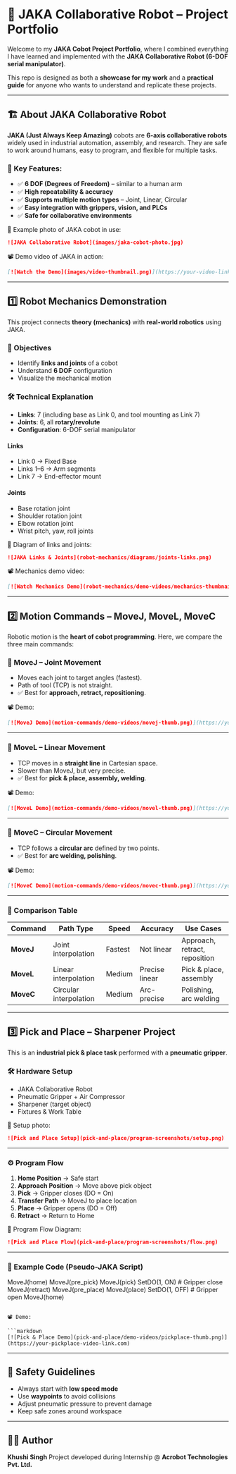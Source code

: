 # 🤖 JAKA Collaborative Robot – Project Portfolio

Welcome to my **JAKA Cobot Project Portfolio**, where I combined everything I have learned and implemented with the **JAKA Collaborative Robot (6-DOF serial manipulator)**.

This repo is designed as both a **showcase for my work** and a **practical guide** for anyone who wants to understand and replicate these projects.

---

## 🏗 About JAKA Collaborative Robot

**JAKA (Just Always Keep Amazing)** cobots are **6-axis collaborative robots** widely used in industrial automation, assembly, and research.
They are safe to work around humans, easy to program, and flexible for multiple tasks.

### 🔑 Key Features:

* ✅ **6 DOF (Degrees of Freedom)** – similar to a human arm
* ✅ **High repeatability & accuracy**
* ✅ **Supports multiple motion types** – Joint, Linear, Circular
* ✅ **Easy integration with grippers, vision, and PLCs**
* ✅ **Safe for collaborative environments**

📸 Example photo of JAKA cobot in use:

```markdown
![JAKA Collaborative Robot](images/jaka-cobot-photo.jpg)
```

📽 Demo video of JAKA in action:

```markdown
[![Watch the Demo](images/video-thumbnail.png)](https://your-video-link.com)
```

---

## 1️⃣ Robot Mechanics Demonstration

This project connects **theory (mechanics)** with **real-world robotics** using JAKA.

### 🎯 Objectives

* Identify **links and joints** of a cobot
* Understand **6 DOF** configuration
* Visualize the mechanical motion

### 🛠 Technical Explanation

* **Links**: 7 (including base as Link 0, and tool mounting as Link 7)
* **Joints**: 6, all **rotary/revolute**
* **Configuration**: 6-DOF serial manipulator

#### Links

* Link 0 → Fixed Base
* Links 1–6 → Arm segments
* Link 7 → End-effector mount

#### Joints

* Base rotation joint
* Shoulder rotation joint
* Elbow rotation joint
* Wrist pitch, yaw, roll joints

📸 Diagram of links and joints:

```markdown
![JAKA Links & Joints](robot-mechanics/diagrams/joints-links.png)
```

📽 Mechanics demo video:

```markdown
[![Watch Mechanics Demo](robot-mechanics/demo-videos/mechanics-thumbnail.png)](https://your-mechanics-video-link.com)
```

---

## 2️⃣ Motion Commands – MoveJ, MoveL, MoveC

Robotic motion is the **heart of cobot programming**.
Here, we compare the three main commands:

### 🔹 MoveJ – Joint Movement

* Moves each joint to target angles (fastest).
* Path of tool (TCP) is not straight.
* ✅ Best for **approach, retract, repositioning**.

📽 Demo:

```markdown
[![MoveJ Demo](motion-commands/demo-videos/movej-thumb.png)](https://your-movej-video-link.com)
```

---

### 🔹 MoveL – Linear Movement

* TCP moves in a **straight line** in Cartesian space.
* Slower than MoveJ, but very precise.
* ✅ Best for **pick & place, assembly, welding**.

📽 Demo:

```markdown
[![MoveL Demo](motion-commands/demo-videos/movel-thumb.png)](https://your-movel-video-link.com)
```

---

### 🔹 MoveC – Circular Movement

* TCP follows a **circular arc** defined by two points.
* ✅ Best for **arc welding, polishing**.

📽 Demo:

```markdown
[![MoveC Demo](motion-commands/demo-videos/movec-thumb.png)](https://your-movec-video-link.com)
```

---

### 🔎 Comparison Table

| Command   | Path Type              | Speed   | Accuracy       | Use Cases                     |
| --------- | ---------------------- | ------- | -------------- | ----------------------------- |
| **MoveJ** | Joint interpolation    | Fastest | Not linear     | Approach, retract, reposition |
| **MoveL** | Linear interpolation   | Medium  | Precise linear | Pick & place, assembly        |
| **MoveC** | Circular interpolation | Medium  | Arc-precise    | Polishing, arc welding        |

---

## 3️⃣ Pick and Place – Sharpener Project

This is an **industrial pick & place task** performed with a **pneumatic gripper**.

### 🛠 Hardware Setup

* JAKA Collaborative Robot
* Pneumatic Gripper + Air Compressor
* Sharpener (target object)
* Fixtures & Work Table

📸 Setup photo:

```markdown
![Pick and Place Setup](pick-and-place/program-screenshots/setup.png)
```

---

### ⚙️ Program Flow

1. **Home Position** → Safe start
2. **Approach Position** → Move above pick object
3. **Pick** → Gripper closes (DO = On)
4. **Transfer Path** → MoveJ to place location
5. **Place** → Gripper opens (DO = Off)
6. **Retract** → Return to Home

📸 Program Flow Diagram:

```markdown
![Pick and Place Flow](pick-and-place/program-screenshots/flow.png)
```

---

### 📝 Example Code (Pseudo-JAKA Script)


MoveJ(home)
MoveJ(pre_pick)
MoveJ(pick)
SetDO(1, ON)   # Gripper close
MoveJ(retract)
MoveJ(pre_place)
MoveJ(place)
SetDO(1, OFF)  # Gripper open
MoveJ(home)
```

📽 Demo:

```markdown
[![Pick & Place Demo](pick-and-place/demo-videos/pickplace-thumb.png)](https://your-pickplace-video-link.com)
```

---

## 🦺 Safety Guidelines

* Always start with **low speed mode**
* Use **waypoints** to avoid collisions
* Adjust pneumatic pressure to prevent damage
* Keep safe zones around workspace

---

## 👩‍💻 Author

**Khushi Singh**
Project developed during Internship @ **Acrobot Technologies Pvt. Ltd.**




